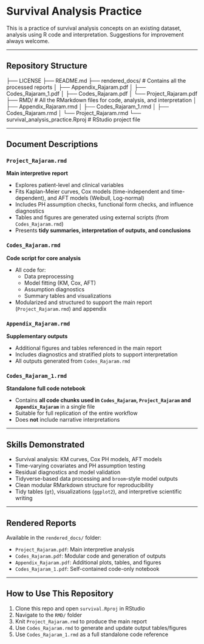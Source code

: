 # Survival Analysis Practice
This is a practice of survival analysis concepts on an existing dataset, analysis using R code and interpretation. Suggestions for improvement always welcome. 

---

## Repository Structure

├── LICENSE
├── README.md
├── rendered_docs/                  # Contains all the processed reports
│   ├── Appendix_Rajaram.pdf
│   ├── Codes_Rajaram_1.pdf
│   ├── Codes_Rajaram.pdf
│   └── Project_Rajaram.pdf
├── RMD/                            # All the RMarkdown files for code, analysis, and interpretation
│   ├── Appendix_Rajaram.rmd
│   ├── Codes_Rajaram_1.rmd
│   ├── Codes_Rajaram.rmd
│   └── Project_Rajaram.rmd
└── survival_analysis_practice.Rproj  # RStudio project file

---

## Document Descriptions

### `Project_Rajaram.rmd`  
**Main interpretive report**  
- Explores patient-level and clinical variables  
- Fits Kaplan-Meier curves, Cox models (time-independent and time-dependent), and AFT models (Weibull, Log-normal)  
- Includes PH assumption checks, functional form checks, and influence diagnostics  
- Tables and figures are generated using external scripts (from `Codes_Rajaram.rmd`)  
- Presents **tidy summaries, interpretation of outputs, and conclusions**  

### `Codes_Rajaram.rmd`  
**Code script for core analysis**  
- All code for:
  - Data preprocessing  
  - Model fitting (KM, Cox, AFT)  
  - Assumption diagnostics  
  - Summary tables and visualizations  
- Modularized and structured to support the main report (`Project_Rajaram.rmd`) and appendix

### `Appendix_Rajaram.rmd`  
**Supplementary outputs**  
- Additional figures and tables referenced in the main report  
- Includes diagnostics and stratified plots to support interpretation  
- All outputs generated from `Codes_Rajaram.rmd`

### `Codes_Rajaram_1.rmd`  
**Standalone full code notebook**  
- Contains **all code chunks used in `Codes_Rajaram`, `Project_Rajaram` and `Appendix_Rajaram`** in a single file  
- Suitable for full replication of the entire workflow  
- Does **not** include narrative interpretations

---

## Skills Demonstrated

- Survival analysis: KM curves, Cox PH models, AFT models  
- Time-varying covariates and PH assumption testing  
- Residual diagnostics and model validation  
- Tidyverse-based data processing and `broom`-style model outputs  
- Clean modular RMarkdown structure for reproducibility  
- Tidy tables (`gt`), visualizations (`ggplot2`), and interpretive scientific writing

---

## Rendered Reports

Available in the `rendered_docs/` folder:
- `Project_Rajaram.pdf`: Main interpretive analysis  
- `Codes_Rajaram.pdf`: Modular code and generation of outputs  
- `Appendix_Rajaram.pdf`: Additional plots, tables, and figures  
- `Codes_Rajaram_1.pdf`: Self-contained code-only notebook

---

## How to Use This Repository

1. Clone this repo and open `survival.Rproj` in RStudio  
2. Navigate to the `RMD/` folder  
3. Knit `Project_Rajaram.rmd` to produce the main report  
4. Use `Codes_Rajaram.rmd` to generate and update output tables/figures  
5. Use `Codes_Rajaram_1.rmd` as a full standalone code reference


